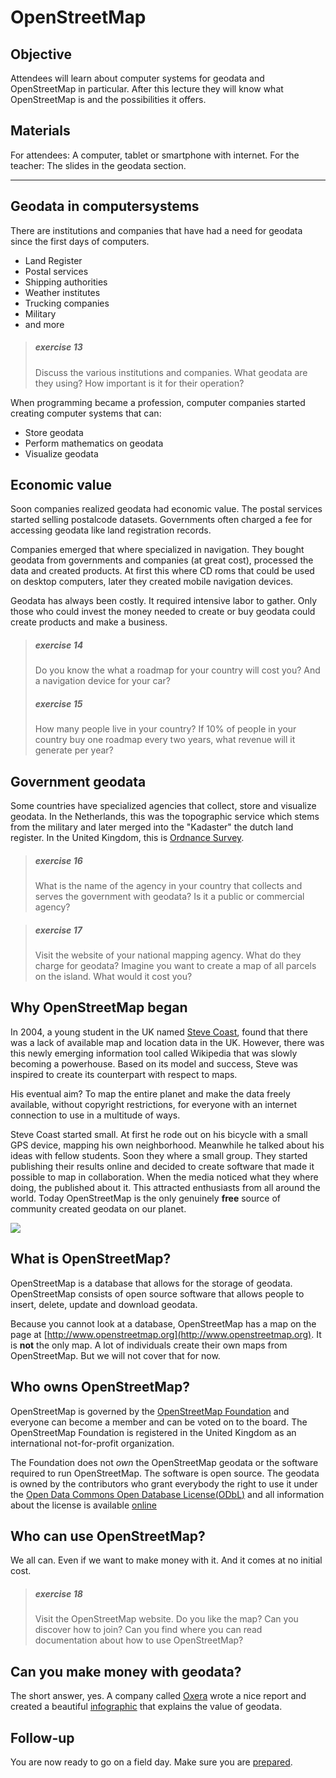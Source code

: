 # OpenStreetMap

## Objective
Attendees will learn about computer systems for geodata and OpenStreetMap in particular. After this lecture they will know what OpenStreetMap is and the possibilities it offers.

## Materials
For attendees: A computer, tablet or smartphone with internet. For the teacher: The slides in the geodata section.

----

## Geodata in computersystems

There are institutions and companies that have had a need for geodata since the first days of computers. 

- Land Register
- Postal services
- Shipping authorities
- Weather institutes
- Trucking companies
- Military
- and more

> ##### exercise 13
> Discuss the various institutions and companies. What geodata are they using? How important is it for their operation?

When programming became a profession, computer companies started creating computer systems that can:
- Store geodata
- Perform mathematics on geodata
- Visualize geodata

## Economic value
Soon companies realized geodata had economic value. The postal services started selling postalcode datasets. Governments often charged a fee for accessing geodata like land registration records. 

Companies emerged that where specialized in navigation. They bought geodata from governments and companies (at great cost), processed the data and created products. At first this where CD roms that could be used on desktop computers, later they created mobile navigation devices.

Geodata has always been costly. It required intensive labor to gather. Only those who could invest the money needed to create or buy geodata could create products and make a business.

> ##### exercise 14
> Do you know the what a roadmap for your country will cost you? And a navigation device for your car?
> ##### exercise 15
> How many people live in your country? If 10% of people in your country buy one roadmap every two years, what revenue will it generate per year?

## Government geodata

Some countries have specialized agencies that collect, store and visualize geodata. In the Netherlands, this was the topographic service which stems from the military and later merged into the "Kadaster" the dutch land register. In the United Kingdom, this is [Ordnance Survey](https://www.ordnancesurvey.co.uk/).

> ##### exercise 16
> What is the name of the agency in your country that collects and serves the government with geodata? Is it a public or commercial agency?

> ##### exercise 17
> Visit the website of your national mapping agency. What do they charge for geodata? Imagine you want to create a map of all parcels on the island. What would it cost you?

## Why OpenStreetMap began

In 2004, a young student in the UK named [Steve Coast](https://en.wikipedia.org/wiki/Steve_Coast), found that there was a lack of available map and location data in the UK. However, there was this newly emerging information tool called Wikipedia that was slowly becoming a powerhouse. Based on its model and success, Steve was inspired to create its counterpart with respect to maps.

His eventual aim? To map the entire planet and make the data freely available, without copyright restrictions, for everyone with an internet connection to use in a multitude of ways.

Steve Coast started small. At first he rode out on his bicycle with a small GPS device, mapping his own neighborhood. Meanwhile he talked about his ideas with fellow students. Soon they where a small group. They started publishing their results online and decided to create software that made it possible to map in collaboration. When the media noticed what they where doing, the published about it. This attracted enthusiasts from all around the world. Today OpenStreetMap is the only genuinely __free__ source of community created geodata on our planet.

![](http://wiki.openstreetmap.org/w/images/9/90/Active_contributors_month.png)
## What is OpenStreetMap?

OpenStreetMap is a database that allows for the storage of geodata. OpenStreetMap consists of open source software that allows people to insert, delete, update and download geodata.

Because you cannot look at a database, OpenStreetMap has a map on the page at [http://www.openstreetmap.org](http://www.openstreetmap.org). It is __not__ the only map. A lot of individuals create their own maps from OpenStreetMap. But we will not cover that for now.

## Who owns OpenStreetMap?
OpenStreetMap is governed by the [OpenStreetMap Foundation](https://wiki.osmfoundation.org/wiki/Main_Page) and everyone can become a member and can be voted on to the board. The OpenStreetMap Foundation is registered in the United Kingdom as an international not-for-profit organization.

The Foundation does not _own_ the OpenStreetMap geodata or the software required to run OpenStreetMap. The software is open source. The geodata is owned by the contributors who grant everybody the right to use it under the [Open Data Commons Open Database License(ODbL)](http://opendatacommons.org/licenses/odbl/) and all information about the license is available [online](http://wiki.osmfoundation.org/wiki/License)

## Who can use OpenStreetMap?

We all can. Even if we want to make money with it. And it comes at no initial cost.

> ##### exercise 18
> Visit the OpenStreetMap website. Do you like the map? Can you discover how to join? Can you find where you can read documentation about how to use OpenStreetMap?


## Can you make money with geodata?

The short answer, yes. A company called [Oxera](http://www.oxera.com/Latest-Thinking/Publications/Reports/2013/What-is-the-economic-impact-of-Geo-services.aspx) wrote a nice report and created a beautiful [infographic](http://www.oxera.com/Oxera/media/Oxera/images/Oxera-Geo-Services.jpg) that explains the value of geodata.

## Follow-up
You are now ready to go on a field day. Make sure you are [prepared](prepare_fieldday.md). 

